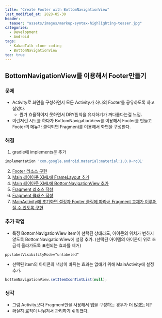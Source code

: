 ```yaml
---
title: "Create Footer with BottomNavigationView"
last_modified_at: 2020-05-30
header:
  teaser: "assets/images/markup-syntax-highlighting-teaser.jpg"
categories:
  - Development
  - Android
tags:
  - KakaoTalk clone coding
  - BottomNavigationView
toc: true
---
```


## BottomNavigationView를 이용해서 Footer만들기

### 문제

  * Activity로 화면을 구성하면서 모든 Activity가 하나의 Footer를 공유하도록 하고 싶었다.
    * 뭔가 효율적이지 못하면서 DRY원칙을 유지하기가 까다롭다는걸 느낌.
  * 이런저런 시도를 하다가 BottomNavigationView를 이용해서 Footer를 만들고 Footer의 메뉴가 클릭되면 Fragment를 이용해서 화면을 구성한다.

### 해결

  1. gradle에 implements문 추가
```gradle
implementation 'com.google.android.material:material:1.0.0-rc01'
```
  2. [Footer 리소스 구현](https://github.com/flowertaekk-dev/cloneKakaoTalk/blob/master/app/src/main/res/menu/main_footer.xml)
  3. [Main 레이아웃 XML에 FrameLayout 추가](https://github.com/flowertaekk-dev/cloneKakaoTalk/blob/master/app/src/main/res/layout/activity_main.xml)
  4. [Main 레이아웃 XML에 BottomNavigationView 추가](https://github.com/flowertaekk-dev/cloneKakaoTalk/blob/master/app/src/main/res/layout/activity_main.xml)
  5. [Fragment 리소스 작성](https://github.com/flowertaekk-dev/cloneKakaoTalk/blob/master/app/src/main/res/drawable/fragment_chatting_list_icon.xml)
  6. [Fragment 클래스 작성](https://github.com/flowertaekk-dev/cloneKakaoTalk/blob/master/app/src/main/java/com/example/clonekakaotalk/utils/footer/FragmentChattingList.java)
  7. [MainActivity에 초기화면 설정과 Footer 클릭에 따라서 Fragment 교체가 이루어질 수 있도록 구현](https://github.com/flowertaekk-dev/cloneKakaoTalk/blob/master/app/src/main/java/com/example/clonekakaotalk/MainActivity.java)

### 추가 작업

  * 특정 BottomNavigationView item이 선택된 상태라도, 아이콘의 위치가 변하지 않도록 BottomNavigationView에 설정 추가. (선택된 아이템의 아이콘이 위로 조금씩 올라가도록 표현되는 효과를 제거)
```xml
pp:labelVisibilityMode="unlabeled"
```
  * 선택된 item의 아이콘의 색상이 바뀌는 효과는 없애기 위해 MainActivity에 설정 추가.
```java
bottomNavigationView.setItemIconTintList(null);
```

### 생각

  * 그럼 Activity보다 Fragment만을 사용해서 앱을 구성하는 경우가 더 많겠는데?
  * 확실히 로직이 나눠져서 관리하기 쉬워졌다.
